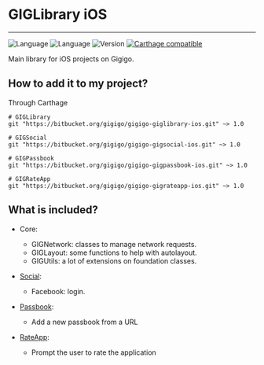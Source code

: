 # GIGLibrary iOS

----

![Language](https://img.shields.io/badge/Language-Objective--C-orange.svg)
![Language](https://img.shields.io/badge/Language-Swift-orange.svg)
![Version](https://img.shields.io/badge/version-1.0-blue.svg)
[![Carthage compatible](https://img.shields.io/badge/Carthage-compatible-4BC51D.svg?style=flat)](https://github.com/Carthage/Carthage)


Main library for iOS projects on Gigigo.


## How to add it to my project?

Through Carthage

```
# GIGLibrary
git "https://bitbucket.org/gigigo/gigigo-giglibrary-ios.git" ~> 1.0

# GIGSocial
git "https://bitbucket.org/gigigo/gigigo-gigsocial-ios.git" ~> 1.0

# GIGPassbook
git "https://bitbucket.org/gigigo/gigigo-gigpassbook-ios.git" ~> 1.0

# GIGRateApp
git "https://bitbucket.org/gigigo/gigigo-gigrateapp-ios.git" ~> 1.0
```


## What is included?

- Core:
	- GIGNetwork: classes to manage network requests.
	- GIGLayout: some functions to help with autolayout.
	- GIGUtils: a lot of extensions on foundation classes.
	
- [Social](https://bitbucket.org/gigigo/gigigo-gigsocial-ios): 
	- Facebook: login.

- [Passbook](https://bitbucket.org/gigigo/gigigo-gigpassbook-ios): 
	- Add a new passbook from a URL

- [RateApp](https://bitbucket.org/gigigo/gigigo-gigrateapp-ios):
	- Prompt the user to rate the application